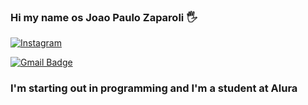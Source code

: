 
### Hi my name os Joao Paulo Zaparoli 🖐

[![Instagram](https://img.shields.io/badge/Instagram-E4405F?style=for-the-badge&logo=instagram&logoColor=white)](https://www.instagram.com/joaopaulo.zap/)

[![Gmail Badge](https://img.shields.io/badge/-JoaoPaulo-2CA5E0?style=for-the-badge&logo=Gmail&logoColor=white&link=mailto:joaopaulozapjardim@gmail.com.com)](mailto:joaopaulozapjardim@gmail.com)



### I'm starting out in programming and I'm a student at Alura
